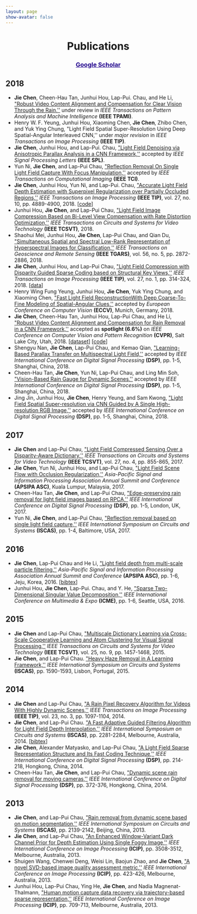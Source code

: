```yaml
---
layout: page
show-avatar: false
---
```


<h1 style="text-align: center;">Publications</h1>
<h3 style="text-align: center;"><span style="text-decoration: underline;"><a href="https://scholar.google.com.sg/citations?user=qrWi1RYAAAAJ&amp;hl=en"><span style="text-align: center; color: #20008c; text-decoration: underline;">Google Scholar</span></a></span></h3>


## 2018  
* **Jie Chen**,  Cheen-Hau Tan, Junhui Hou, Lap-Pui. Chau, and He Li, ["Robust Video Content Alignment and Compensation for Clear Vision Through the Rain,''](https://arxiv.org/abs/1804.09555) under review in _IEEE Transactions on Pattern Analysis and Machine Intelligence_ **(IEEE TPAMI)**.
* Henry W. F. Yeung, Junhui Hou, Xiaoming Chen, **Jie Chen**, Zhibo Chen, and Yuk Ying Chung, "Light Field Spatial Super-Resolution Using Deep Spatial-Angular Interleaved CNN,'' under _major revision_ in _IEEE Transactions on Image Processing_ **(IEEE TIP)**.  
* **Jie Chen**, Junhui Hou, and Lap-Pui. Chau, ["Light Field Denoising via Anisotropic Parallax Analysis in a CNN Framework,''](https://arxiv.org/abs/1805.12358) accepted by _IEEE Signal Processing Letters_ **(IEEE SPL)**.
* Yun Ni, **Jie Chen**, and Lap-Pui Chau, ["Reflection Removal On Single Light Field Capture With Focus Manipulation,''](https://ieeexplore-ieee-org.ezlibproxy1.ntu.edu.sg/document/8421062/) accepted by _IEEE Transactions on Computational Imaging_ **(IEEE TCI)**.  
* **Jie Chen**, Junhui Hou, Yun Ni, and Lap-Pui. Chau, ["Accurate Light Field Depth Estimation with Superpixel Regularization over Partially Occluded Regions,''](https://arxiv.org/abs/1708.01964) _IEEE Transactions on Image Processing_ **(IEEE TIP)**, vol. 27, no. 10, pp. 4889-4900, 2018. [[code](https://github.com/hotndy/LFDepth_POBR)]    
* Junhui Hou, **Jie Chen**, and Lap-Pui Chau, ["Light Field Image Compression Based on Bi-Level View Compensation with Rate Distortion Optimization,''](https://ieeexplore.ieee.org/abstract/document/8283506/) _IEEE Transactions on Circuits and Systems for Video Technology_ **(IEEE TCSVT)**, 2018.
* Shaohui Mei, Junhui Hou, **Jie Chen**, Lap-Pui Chau, and Qian Du, ["Simultaneous Spatial and Spectral Low-Rank Representation of Hyperspectral Images for Classification,''](https://ieeexplore.ieee.org/abstract/document/8248629/) _IEEE Transactions on Geoscience and Remote Sensing_ **(IEEE TGARS)**, vol. 56, no. 5, pp. 2872-2886, 2018.  
* **Jie Chen**, Junhui Hou, and Lap-Pui Chau, ["Light Field Compression with Disparity Guided Sparse Coding based on Structural Key Views,''](http://ieeexplore.ieee.org/document/8030107/) _IEEE Transactions on Image Processing_ **(IEEE TIP)**, vol. 27, no. 1, pp. 314-324, 2018. \[[data](https://github.com/hotndy/SC-SKV)\]
* Henry Wing Fung Yeung, Junhui Hou, **Jie Chen**, Yuk Ying Chung, and Xiaoming Chen, ["Fast Light Field ReconstructionWith Deep Coarse-To-Fine Modeling of Spatial-Angular Clues,'']() accepted by _European Conference on Computer Vision_ **(ECCV)**, Munich, Germany, 2018.
* **Jie Chen**, Cheen-Hau Tan, Junhui Hou, Lap-Pui Chau, and He Li, ["Robust Video Content Alignment and Compensation for Rain Removal in a CNN Framework,''](https://arxiv.org/abs/1708.01964) accepted as **spotlight (6.6%)** on _IEEE Conference on Computer Vision and Pattern Recognition_ **(CVPR)**, Salt Lake City, Utah, 2018. [[dataset](https://github.com/hotndy/SPAC-SupplementaryMaterials)] [[code](https://bitbucket.org/st_ntu_corplab/mrp2a/src/bd2633dbc9912b833de156c799fdeb82747c1240?at=master)]
* Shengyu Nan, **Jie Chen**, Lap-Pui Chau, and Kemao Qian, ["Learning-Based Parallax Transfer on Multispectral Light Field,'']() accepted by _IEEE International Conference on Digital Signal Processing_ **(DSP)**, pp. 1-5, Shanghai, China, 2018.    
* Cheen-Hau Tan, **Jie Chen**, Yun Ni, Lap-Pui Chau, and Ling Min Soh, ["Vision-Based Rain Gauge for Dynamic Scenes,'']() accepted by _IEEE International Conference on Digital Signal Processing_ **(DSP)**, pp. 1-5, Shanghai, China, 2018.   
* Jing Jin, Junhui Hou, **Jie Chen**, Henry Yeung, and Sam Kwong, ["Light Field Spatial Super-resolution via CNN Guided by A Single High-resolution RGB Image,'']() accepted by _IEEE International Conference on Digital Signal Processing_ **(DSP)**, pp. 1-5, Shanghai, China, 2018.  


## 2017 
* **Jie Chen** and Lap-Pui Chau, ["Light Field Compressed Sensing Over a Disparity-Aware Dictionary,''](http://ieeexplore.ieee.org.ezlibproxy1.ntu.edu.sg/document/7368916/) _IEEE Transactions on Circuits and Systems for Video Technology_ **(IEEE TCSVT)**, vol. 27, no. 4, pp. 855-865, 2017.  
* **Jie Chen**, Yun Ni, Junhui Hou, and Lap-Pui Chau, ["Light Field Scene Flow with Occlusion Regularization,''](https://ieeexplore.ieee.org/abstract/document/8282200/) _Asia-Pacific Signal and Information Processing Association Annual Summit and Conference_ **(APSIPA ASC)**, Kuala Lumpur, Malaysia, 2017.  
* Cheen-Hau Tan, **Jie Chen**, and Lap-Pui Chau, ["Edge-preserving rain removal for light field images based on RPCA,''](http://ieeexplore.ieee.org/document/8096066/) _IEEE International Conference on Digital Signal Processing_ **(DSP)**, pp. 1-5, London, UK, 2017.   
* Yun Ni, **Jie Chen**, and Lap-Pui Chau, ["Reflection removal based on single light field capture,''](http://ieeexplore.ieee.org/abstract/document/8050813/) _IEEE International Symposium on Circuits and Systems_ **(ISCAS)**, pp. 1-4, Baltimore, USA, 2017.  

## 2016  
* **Jie Chen**, Lap-Pui Chau and He Li, ["Light field depth from multi-scale particle filtering,''](http://ieeexplore.ieee.org/document/7820906/) _Asia-Pacific Signal and Information Processing Association Annual Summit and Conference_ **(APSIPA ASC)**, pp. 1-6, Jeju, Korea, 2016. \[[bibtex](https://scholar.googleusercontent.com/scholar.bib?q=info:iX2aOtnJGo8J:scholar.google.com/&output=citation&scisig=AAGBfm0AAAAAW2e5b0ebXZt3Qgmwg-wxv0qNE_m09edP&scisf=4&ct=citation&cd=-1&hl=en)\] 
* Junhui Hou, **Jie Chen**, Lap-Pui. Chau, and Y. He, ["Sparse Two-Dimensional Singular Value Decomposition,''](http://ieeexplore.ieee.org/document/7552922/) _IEEE International Conference on Multimedia & Expo_ **(ICME)**, pp. 1-6, Seattle, USA,  2016.  

## 2015  
* **Jie Chen** and Lap-Pui Chau, ["Multiscale Dictionary Learning via Cross-Scale Cooperative Learning and Atom Clustering for Visual Signal Processing,''](http://ieeexplore.ieee.org.ezlibproxy1.ntu.edu.sg/document/7014226/) _IEEE Transactions on Circuits and Systems for Video Technology_ **(IEEE TCSVT)**, vol. 25, no. 9, pp. 1457-1468, 2015.  
* **Jie Chen**, and Lap-Pui Chau. ["Heavy Haze Removal in A Learning Framework,''](http://ieeexplore.ieee.org/document/7168952/) _IEEE International Symposium on Circuits and Systems_ **(ISCAS)**, pp. 1590-1593, Lisbon, Portugal, 2015.  

## 2014
* **Jie Chen** and Lap-Pui Chau, ["A Rain Pixel Recovery Algorithm for Videos With Highly Dynamic Scenes,''](http://ieeexplore.ieee.org.ezlibproxy1.ntu.edu.sg/document/6662475/) _IEEE Transactions on Image Processing_ **(IEEE TIP)**, vol. 23, no. 3, pp. 1097-1104, 2014. 
* **Jie Chen**, and Lap-Pui Chau. ["A Fast Adaptive Guided Filtering Algorithm for Light Field Depth Interpolation,''](http://ieeexplore.ieee.org/document/6865626/) _IEEE International Symposium on Circuits and Systems_ **(ISCAS)**, pp. 2281-2284, Melbourne, Australia, 2014. \[[bibtex](https://scholar.googleusercontent.com/scholar.bib?q=info:NAnqkgl-FLwJ:scholar.google.com/&output=citation&scisig=AAGBfm0AAAAAW2e4ZukMNrSAojDf_9x2lSLnlGpebvNy&scisf=4&ct=citation&cd=-1&hl=en)\]
* **Jie Chen**, Alexander Matyasko, and Lap-Pui Chau, ["A Light Field Sparse Representation Structure and Its Fast Coding Technique,''](http://ieeexplore.ieee.org/document/6900831/) _IEEE International Conference on Digital Signal Processing_ **(DSP)**, pp. 214-218, Hongkong, China, 2014.  
* Cheen-Hau Tan, **Jie Chen**, and Lap-Pui Chau, ["Dynamic scene rain removal for moving cameras,''](http://ieeexplore.ieee.org/document/6900689/) _IEEE International Conference on Digital Signal Processing_ **(DSP)**, pp. 372-376, Hongkong, China, 2014.  

## 2013
* **Jie Chen**, and Lap-Pui Chau, ["Rain removal from dynamic scene based on motion segmentation,''](http://ieeexplore.ieee.org/document/6572297/) _IEEE International Symposium on Circuits and Systems_ **(ISCAS)**, pp. 2139-2142, Beijing, China, 2013.  
* **Jie Chen**, and Lap-Pui Chau, ["An Enhanced Window-Variant Dark Channel Prior for Depth Estimation Using Single Foggy Image,''](http://ieeexplore.ieee.org/document/6738724/) _IEEE International Conference on Image Processing_ **(ICIP)**, pp. 3508-3512, Melbourne, Australia, 2013.  
* Shuigen Wang, Chenwei Deng, Weisi Lin, Baojun Zhao, and **Jie Chen**, ["A novel SVD-based image quality assessment metric,''](http://ieeexplore.ieee.org/document/6738087/) _IEEE International Conference on Image Processing_ **(ICIP)**, pp. 423-426, Melbourne, Australia, 2013.  
* Junhui Hou, Lap-Pui Chau, Ying He, **Jie Chen**, and Nadia Magnenat-Thalmann, ["Human motion capture data recovery via trajectory-based sparse representation,''](http://ieeexplore.ieee.org/abstract/document/6738146/) _IEEE International Conference on Image Processing_ **(ICIP)**, pp. 709-713, Melbourne, Australia, 2013.  
